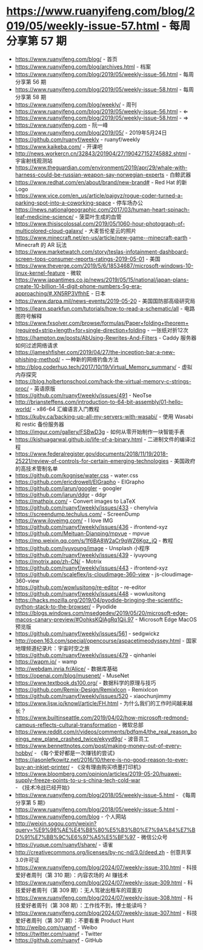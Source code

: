 # https://www.ruanyifeng.com/blog/2019/05/weekly-issue-57.html - 每周分享第 57 期

- https://www.ruanyifeng.com/blog/ - 首页
- https://www.ruanyifeng.com/blog/archives.html - 档案
- https://www.ruanyifeng.com/blog/2019/05/weekly-issue-56.html - 每周分享第 56 期
- https://www.ruanyifeng.com/blog/2019/05/weekly-issue-58.html - 每周分享第 58 期
- https://www.ruanyifeng.com/blog/weekly/ - 周刊
- https://www.ruanyifeng.com/blog/2019/05/weekly-issue-56.html - ⇐
- https://www.ruanyifeng.com/blog/2019/05/weekly-issue-58.html - ⇒
- https://www.ruanyifeng.com - 阮一峰
- https://www.ruanyifeng.com/blog/2019/05/ - 2019年5月24日
- https://github.com/ruanyf/weekly - ruanyf/weekly
- https://www.kaikeba.com/ - 开课吧
- http://news.workercn.cn/32843/201904/27/190427152745882.shtml - 宇宙射线观测站
- https://www.theguardian.com/environment/2019/apr/29/whale-with-harness-could-be-russian-weapon-say-norwegian-experts - 白鲸武器
- https://www.redhat.com/en/about/brand/new-brand# - Red Hat 的新 Logo
- https://www.vice.com/en_us/article/pajgyz/rogue-coder-turned-a-parking-spot-into-a-coworking-space - 停车场办公
- https://news.nationalgeographic.com/2017/03/human-heart-spinach-leaf-medicine-science/ - 菠菜叶生成的血管
- https://www.thisiscolossal.com/2019/05/1060-hour-photograph-of-multicolored-cloud-galaxy/ - 大麦哲伦星云的照片
- https://www.minecraft.net/en-us/article/new-game--minecraft-earth - Minecraft 的 AR 玩法
- https://www.marketwatch.com/story/teslas-infotainment-dashboard-screen-tops-consumer-reports-ratings-2019-05-01 - 美国
- https://www.theverge.com/2019/5/6/18534687/microsoft-windows-10-linux-kernel-feature - 微软
- https://www.japantimes.co.jp/news/2019/05/15/national/japan-plans-create-10-billion-14-digit-phone-numbers-5g-era-approaching/#.XN5RP3VfhhE - 日本
- https://www.darpa.mil/news-events/2019-05-20 - 美国国防部高级研究局
- https://learn.sparkfun.com/tutorials/how-to-read-a-schematic/all - 电路图符号解释
- https://www.fxsolver.com/browse/formulas/Paper+folding+theorem+(required+strip+length+for+single-direction+folding - 一张纸对折12次
- https://hampton.pw/posts/AbUsing-Rewrites-And-Filters - Caddy 服务器如何过滤网络请求
- https://jameshfisher.com/2019/04/27/the-inception-bar-a-new-phishing-method/ - 一种新的网络钓鱼方法
- http://blog.coderhuo.tech/2017/10/19/Virtual_Memory_summary/ - 虚拟内存探究
- https://blog.holbertonschool.com/hack-the-virtual-memory-c-strings-proc/ - 英语原版
- https://github.com/ruanyf/weekly/issues/491 - NeoTse
- http://briansteffens.com/introduction-to-64-bit-assembly/01-hello-world/ - x86-64 汇编语言入门教程
- https://kuby.ca/backing-up-all-my-servers-with-wasabi/ - 使用 Wasabi 和 restic 备份服务器
- https://imgur.com/gallery/FSBwD3g - 如何从零开始制作一块智能手表
- https://kishuagarwal.github.io/life-of-a-binary.html - 二进制文件的编译过程
- https://www.federalregister.gov/documents/2018/11/19/2018-25221/review-of-controls-for-certain-emerging-technologies - 美国政府的高技术管制名单
- https://github.com/kognise/water.css - water.css
- https://github.com/ericdrowell/ElGrapho - ElGrapho
- https://github.com/jarun/googler - googler
- https://github.com/jarun/ddgr - ddgr
- https://mathpix.com/ - Convert images to LaTeX
- https://github.com/ruanyf/weekly/issues/433 - chenylvia
- https://screendump.techulus.com/ - ScreenDump
- https://www.iloveimg.com/ - I love IMG
- https://github.com/ruanyf/weekly/issues/436 - ifrontend-xyz
- https://github.com/Meituan-Dianping/mpvue - mpvue
- https://mp.weixin.qq.com/s/1f6BA8W2aCr9qWZ6Kgz_jQ - 教程
- https://github.com/iyuyoung/image - Unsplash 小程序
- https://github.com/ruanyf/weekly/issues/439 - iyuyoung
- https://motrix.app/zh-CN/ - Motrix
- https://github.com/ruanyf/weekly/issues/443 - ifrontend-xyz
- https://github.com/scaleflex/js-cloudimage-360-view - js-cloudimage-360-view
- https://github.com/wowlusitong/re-editor - re-editor
- https://github.com/ruanyf/weekly/issues/448 - wowlusitong
- https://hacks.mozilla.org/2019/04/pyodide-bringing-the-scientific-python-stack-to-the-browser/ - Pyodide
- https://blogs.windows.com/msedgedev/2019/05/20/microsoft-edge-macos-canary-preview/#OohksKQlAgRq1Qij.97 - Microsoft Edge MacOS 预览版
- https://github.com/ruanyf/weekly/issues/561 - sedgwickz
- http://open.163.com/special/opencourse/aspacetimeodyssey.html - 国家地理频道纪录片：宇宙时空之旅
- https://github.com/ruanyf/weekly/issues/479 - qinhanlei
- https://wapm.io/ - wamp
- http://webdam.inria.fr/Alice/ - 数据库基础
- https://openai.com/blog/musenet/ - MuseNet
- https://www.textbook.ds100.org/ - 数据科学的原理与技巧
- https://github.com/Remix-Design/RemixIcon - RemixIcon
- https://github.com/ruanyf/weekly/issues/520 - xiaochunjimmy
- https://www.ljsw.io/knowl/article/FH.html - 为什么我们的工作时间越来越长？
- https://www.builtinseattle.com/2019/04/02/how-microsoft-redmond-campus-reflects-cultural-transformation - 微软总部
- https://www.reddit.com/r/videos/comments/bdfqm4/the_real_reason_boeings_new_plane_crashed_twice/ekyyd9g/ - 波音员工
- https://www.bennettnotes.com/post/making-money-out-of-every-hobby/ - 《每个爱好都是一次赚钱的尝试》
- https://jasonlefkowitz.net/2016/10/there-is-no-good-reason-to-ever-buy-an-inkjet-printer/ - 《没有理由购买喷墨打印机》
- https://www.bloomberg.com/opinion/articles/2019-05-20/huawei-supply-freeze-points-to-u-s-china-tech-cold-war - 《技术冷战已经开始》
- https://www.ruanyifeng.com/blog/2018/05/weekly-issue-5.html - 《每周分享第 5 期》
- https://www.ruanyifeng.com/blog/2018/05/weekly-issue-5.html - 
- https://www.ruanyifeng.com/blog - 个人网站
- http://weixin.sogou.com/weixin?query=%E9%98%AE%E4%B8%80%E5%B3%B0%E7%9A%84%E7%BD%91%E7%BB%9C%E6%97%A5%E5%BF%97 - 微信公众号
- https://yuque.com/ruanyf/share/ - 语雀
- http://creativecommons.org/licenses/by-nc-nd/3.0/deed.zh - 创意共享3.0许可证
- https://www.ruanyifeng.com/blog/2024/07/weekly-issue-310.html - 科技爱好者周刊（第 310 期）：内容农场的 AI 赚钱术
- https://www.ruanyifeng.com/blog/2024/07/weekly-issue-309.html - 科技爱好者周刊（第 309 期）：无人驾驶出租车的双面刃
- https://www.ruanyifeng.com/blog/2024/07/weekly-issue-308.html - 科技爱好者周刊（第 308 期）：工作找不到，博士能读吗？
- https://www.ruanyifeng.com/blog/2024/07/weekly-issue-307.html - 科技爱好者周刊（第 307 期）：不要看重 Product Hunt
- http://weibo.com/ruanyf - Weibo
- https://twitter.com/ruanyf - Twitter
- https://github.com/ruanyf - GitHub